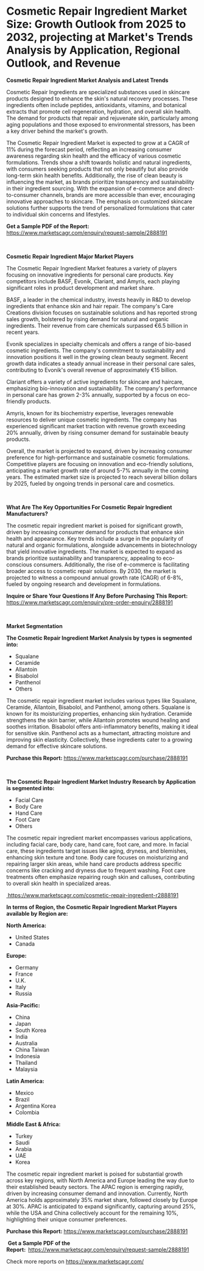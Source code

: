 <p><h1>Cosmetic Repair Ingredient Market Size: Growth Outlook from 2025 to 2032, projecting at Market's Trends Analysis by Application, Regional Outlook, and Revenue</h1></p><p><strong>Cosmetic Repair Ingredient Market Analysis and Latest Trends</strong></p>
<p><p>Cosmetic Repair Ingredients are specialized substances used in skincare products designed to enhance the skin's natural recovery processes. These ingredients often include peptides, antioxidants, vitamins, and botanical extracts that promote cell regeneration, hydration, and overall skin health. The demand for products that repair and rejuvenate skin, particularly among aging populations and those exposed to environmental stressors, has been a key driver behind the market's growth.</p><p>The Cosmetic Repair Ingredient Market is expected to grow at a CAGR of 11% during the forecast period, reflecting an increasing consumer awareness regarding skin health and the efficacy of various cosmetic formulations. Trends show a shift towards holistic and natural ingredients, with consumers seeking products that not only beautify but also provide long-term skin health benefits. Additionally, the rise of clean beauty is influencing the market, as brands prioritize transparency and sustainability in their ingredient sourcing. With the expansion of e-commerce and direct-to-consumer channels, brands are more accessible than ever, encouraging innovative approaches to skincare. The emphasis on customized skincare solutions further supports the trend of personalized formulations that cater to individual skin concerns and lifestyles.</p></p>
<p><strong>Get a Sample PDF of the Report:&nbsp;</strong> <a href="https://www.marketscagr.com/enquiry/request-sample/2888191?utm_campaign=3135&utm_medium=2&utm_source=Github&utm_content=ia&utm_term=14032025&utm_id=cosmetic-repair-ingredient">https://www.marketscagr.com/enquiry/request-sample/2888191</a></p>
<p>&nbsp;</p>
<p><strong>Cosmetic Repair Ingredient Major Market Players</strong></p>
<p><p>The Cosmetic Repair Ingredient Market features a variety of players focusing on innovative ingredients for personal care products. Key competitors include BASF, Evonik, Clariant, and Amyris, each playing significant roles in product development and market share.</p><p>BASF, a leader in the chemical industry, invests heavily in R&D to develop ingredients that enhance skin and hair repair. The company's Care Creations division focuses on sustainable solutions and has reported strong sales growth, bolstered by rising demand for natural and organic ingredients. Their revenue from care chemicals surpassed €6.5 billion in recent years.</p><p>Evonik specializes in specialty chemicals and offers a range of bio-based cosmetic ingredients. The company's commitment to sustainability and innovation positions it well in the growing clean beauty segment. Recent growth data indicates a steady annual increase in their personal care sales, contributing to Evonik's overall revenue of approximately €15 billion.</p><p>Clariant offers a variety of active ingredients for skincare and haircare, emphasizing bio-innovation and sustainability. The company's performance in personal care has grown 2-3% annually, supported by a focus on eco-friendly products.</p><p>Amyris, known for its biochemistry expertise, leverages renewable resources to deliver unique cosmetic ingredients. The company has experienced significant market traction with revenue growth exceeding 20% annually, driven by rising consumer demand for sustainable beauty products.</p><p>Overall, the market is projected to expand, driven by increasing consumer preference for high-performance and sustainable cosmetic formulations. Competitive players are focusing on innovation and eco-friendly solutions, anticipating a market growth rate of around 5-7% annually in the coming years. The estimated market size is projected to reach several billion dollars by 2025, fueled by ongoing trends in personal care and cosmetics.</p></p>
<p>&nbsp;</p>
<p><strong>What Are The Key Opportunities For Cosmetic Repair Ingredient Manufacturers?</strong></p>
<p><p>The cosmetic repair ingredient market is poised for significant growth, driven by increasing consumer demand for products that enhance skin health and appearance. Key trends include a surge in the popularity of natural and organic formulations, alongside advancements in biotechnology that yield innovative ingredients. The market is expected to expand as brands prioritize sustainability and transparency, appealing to eco-conscious consumers. Additionally, the rise of e-commerce is facilitating broader access to cosmetic repair solutions. By 2030, the market is projected to witness a compound annual growth rate (CAGR) of 6-8%, fueled by ongoing research and development in formulations.</p></p>
<p><strong>Inquire or Share Your Questions If Any Before Purchasing This Report:</strong> <a href="https://www.marketscagr.com/enquiry/pre-order-enquiry/2888191?utm_campaign=3135&utm_medium=2&utm_source=Github&utm_content=ia&utm_term=14032025&utm_id=cosmetic-repair-ingredient">https://www.marketscagr.com/enquiry/pre-order-enquiry/2888191</a></p>
<p>&nbsp;</p>
<p><strong>Market Segmentation</strong></p>
<p><strong>The Cosmetic Repair Ingredient Market Analysis by types is segmented into:</strong></p>
<p><ul><li>Squalane</li><li>Ceramide</li><li>Allantoin</li><li>Bisabolol</li><li>Panthenol</li><li>Others</li></ul></p>
<p><p>The cosmetic repair ingredient market includes various types like Squalane, Ceramide, Allantoin, Bisabolol, and Panthenol, among others. Squalane is known for its moisturizing properties, enhancing skin hydration. Ceramide strengthens the skin barrier, while Allantoin promotes wound healing and soothes irritation. Bisabolol offers anti-inflammatory benefits, making it ideal for sensitive skin. Panthenol acts as a humectant, attracting moisture and improving skin elasticity. Collectively, these ingredients cater to a growing demand for effective skincare solutions.</p></p>
<p><strong>Purchase this Report:&nbsp;</strong><a href="https://www.marketscagr.com/purchase/2888191?utm_campaign=3135&utm_medium=2&utm_source=Github&utm_content=ia&utm_term=14032025&utm_id=cosmetic-repair-ingredient">https://www.marketscagr.com/purchase/2888191</a></p>
<p>&nbsp;</p>
<p><strong>The Cosmetic Repair Ingredient Market Industry Research by Application is segmented into:</strong></p>
<p><ul><li>Facial Care</li><li>Body Care</li><li>Hand Care</li><li>Foot Care</li><li>Others</li></ul></p>
<p><p>The cosmetic repair ingredient market encompasses various applications, including facial care, body care, hand care, foot care, and more. In facial care, these ingredients target issues like aging, dryness, and blemishes, enhancing skin texture and tone. Body care focuses on moisturizing and repairing larger skin areas, while hand care products address specific concerns like cracking and dryness due to frequent washing. Foot care treatments often emphasize repairing rough skin and calluses, contributing to overall skin health in specialized areas.</p></p>
<p><a href="https://www.marketscagr.com/cosmetic-repair-ingredient-r2888191?utm_campaign=3135&utm_medium=2&utm_source=Github&utm_content=ia&utm_term=14032025&utm_id=cosmetic-repair-ingredient">&nbsp;https://www.marketscagr.com/cosmetic-repair-ingredient-r2888191</a></p>
<p><strong>In terms of Region, the Cosmetic Repair Ingredient Market Players available by Region are:</strong></p>
<p>
    <p> <strong> North America: </strong>
        <ul>
            <li>United States</li>
            <li>Canada</li>
        </ul>
        </p> 
    <p> <strong> Europe: </strong>
        <ul>
            <li>Germany</li>
            <li>France</li>
            <li>U.K.</li>
            <li>Italy</li>
            <li>Russia</li>
        </ul>
        </p> 
    <p> <strong> Asia-Pacific: </strong>
        <ul>
            <li>China</li>
            <li>Japan</li>
            <li>South Korea</li>
            <li>India</li>
            <li>Australia</li>
            <li>China Taiwan</li>
            <li>Indonesia</li>
            <li>Thailand</li>
            <li>Malaysia</li>
        </ul>
        </p> 
    <p> <strong> Latin America: </strong>
        <ul>
            <li>Mexico</li>
            <li>Brazil</li>
            <li>Argentina Korea</li>
            <li>Colombia</li>
        </ul>
        </p> 
    <p> <strong> Middle East & Africa: </strong>
        <ul>
            <li>Turkey</li>
            <li>Saudi</li>
            <li>Arabia</li>
            <li>UAE</li>
            <li>Korea</li>
        </ul>
    </p>
    </p>
<p><p>The cosmetic repair ingredient market is poised for substantial growth across key regions, with North America and Europe leading the way due to their established beauty sectors. The APAC region is emerging rapidly, driven by increasing consumer demand and innovation. Currently, North America holds approximately 35% market share, followed closely by Europe at 30%. APAC is anticipated to expand significantly, capturing around 25%, while the USA and China collectively account for the remaining 10%, highlighting their unique consumer preferences.</p></p>
<p><strong>Purchase this Report: </strong><a href="https://www.marketscagr.com/purchase/2888191?utm_campaign=3135&utm_medium=2&utm_source=Github&utm_content=ia&utm_term=14032025&utm_id=cosmetic-repair-ingredient">https://www.marketscagr.com/purchase/2888191</a></p>
<p>&nbsp;<strong>Get a Sample PDF of the Report:&nbsp;&nbsp;</strong><a href="https://www.marketscagr.com/enquiry/request-sample/2888191?utm_campaign=3135&utm_medium=2&utm_source=Github&utm_content=ia&utm_term=14032025&utm_id=cosmetic-repair-ingredient">https://www.marketscagr.com/enquiry/request-sample/2888191</a></p>
<p><strong></strong></p>
<p>Check more reports on <a href="https://www.marketscagr.com/?utm_campaign=3135&utm_medium=2&utm_source=Github&utm_content=ia&utm_term=14032025&utm_id=cosmetic-repair-ingredient">https://www.marketscagr.com/</a></p>